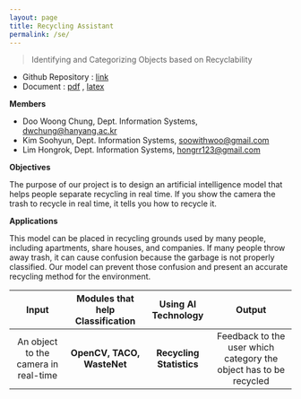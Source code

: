 ```yaml
---
layout: page
title: Recycling Assistant
permalink: /se/
---
```


> Identifying and Categorizing Objects based on Recyclability

- Github Repository : [link](https://github.com/2021hy-team6/recycle-mate) 
- Document : [pdf](https://github.com/2021hy-team6/projects-blog/blob/gh-pages/docs/files/recycling-assistant-paper-WIP.pdf)
  , [latex](https://github.com/2021hy-team6/projects-blog/blob/gh-pages/docs/files/recycling-assistant-paper-WIP.tex) 

**Members**

* Doo Woong Chung, Dept. Information Systems, dwchung@hanyang.ac.kr
* Kim Soohyun, Dept. Information Systems, soowithwoo@gmail.com
* Lim Hongrok, Dept. Information Systems, hongrr123@gmail.com

**Objectives**

The purpose of our project is to design an artificial intelligence model that helps people separate recycling in real time. If you show the camera the trash to recycle in real time, it tells you how to recycle it.

**Applications**

This model can be placed in recycling grounds used by many people, including apartments, share houses, and companies. If many people throw away trash, it can cause confusion because the garbage is not properly classified.
Our model can prevent those confusion and present an accurate recycling method for the environment.

|Input|Modules that help Classification|Using AI Technology|Output|
|:-------------------:|:-------------------:|:----------------:|:--------------------:|
|An object to the camera in real-time|**OpenCV, TACO, WasteNet**|**Recycling Statistics**|Feedback to the user which category the object has to be recycled|
